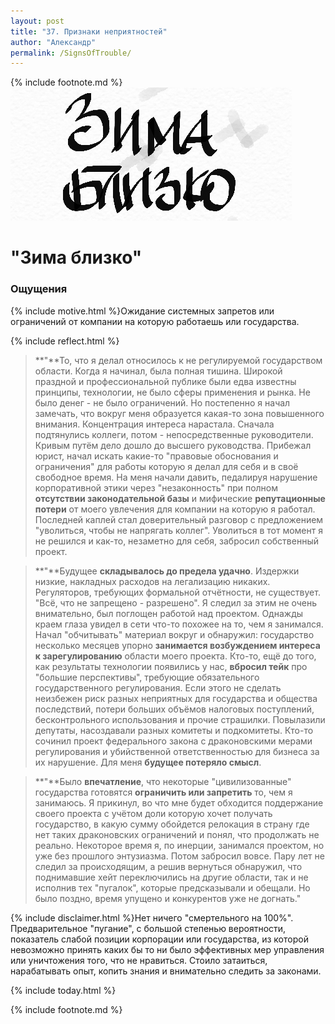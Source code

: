 ```yaml
---
layout: post
title: "37. Признаки неприятностей"
author: "Александр"
permalink: /SignsOfTrouble/
---
```

{% include footnote.md %}
!["Думал что тучи сгущаются "](/_img/37.jpg)
# "Зима близко"

### Ощущения
{% include motive.html %}Ожидание системных запретов или ограничений от компании на которую работаешь или государства.

{% include reflect.html %}
>**"**То, что я делал относилось к не регулируемой государством области. Когда я начинал, была полная тишина. Широкой праздной и профессиональной публике были едва известны принципы, технологии, не было сферы применения и рынка. Не было  денег - не было ограничений. Но постепенно я начал замечать, что вокруг меня образуется какая-то зона повышенного внимания. Концентрация интереса нарастала. Сначала подтянулись коллеги, потом - непосредственные руководители. Кривым путём дело дошло до высшего руководства. Прибежал юрист, начал искать какие-то "правовые обоснования и ограничения" для работы которую я делал для себя и в своё свободное время. На меня начали давить, педалируя нарушение корпоративной этики через "незаконность" при полном **отсутствии законодательной базы** и мифические **репутационные потери** от моего увлечения для компании на которую я работал. Последней каплей стал доверительный разговор с предложением "уволиться, чтобы не напрягать коллег". Уволиться в тот момент я не решился и как-то, незаметно для себя, забросил собственный проект.

>**"**Будущее **складывалось до предела удачно**. Издержки низкие, накладных расходов на легализацию никаких. Регуляторов, требующих формальной отчётности, не существует. "Всё, что не  запрещено - разрешено". Я следил за этим не очень внимательно, был поглощен работой над проектом. Однажды краем глаза увидел в сети что-то похожее на то, чем я занимался. Начал "обчитывать" материал вокруг и обнаружил: государство несколько месяцев упорно **занимается возбуждением интереса к зарегулированию** области моего проекта. Кто-то, ещё до того, как результаты технологии появились у нас, **вбросил тейк** про "большие перспективы", требующие обязательного государственного регулирования. Если этого не сделать неизбежен риск разных неприятных для государства и общества последствий, потери больших объёмов налоговых поступлений, бесконтрольного использования и прочие страшилки. Повылазили депутаты, насоздавали разных комитеты и подкомитеты. Кто-то сочинил проект федерального закона с драконовскими мерами регулирования и убийственной ответственностью для бизнеса за их нарушение. Для меня **будущее потеряло смысл**.  

>**"**Было **впечатление**, что некоторые "цивилизованные" государства готовятся **ограничить или запретить** то, чем я занимаюсь. Я прикинул, во что мне будет обходится поддержание своего проекта с учётом доли которую хочет получать государство, в какую сумму обойдется релокация в страну где нет таких драконовских ограничений и понял, что продолжать не реально. Некоторое время я, по инерции, занимался проектом, но уже без прошлого энтузиазма. Потом забросил вовсе. Пару  лет не следил за происходящим, а решив вернуться обнаружил, что поднимавшие хейт переключились на другие области, так и не исполнив тех "пугалок", которые предсказывали и обещали. Но было поздно, время упущено и конкурентов уже не догнать."

{% include disclaimer.html %}Нет ничего "смертельного на 100%". Предварительное "пугание", с большой степенью вероятности, показатель слабой позиции корпорации или государства, из которой невозможно принять каких бы то ни было эффективных мер управления или уничтожения того, что не нравиться. Стоило затаиться, нарабатывать опыт, копить знания и внимательно следить за законами.

{% include today.html %}

{% include footnote.md %}

